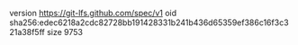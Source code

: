 version https://git-lfs.github.com/spec/v1
oid sha256:edec6218a2cdc82728bb191428331b241b436d65359ef386c16f3c321a38f5ff
size 9753
